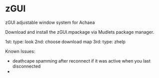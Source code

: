 # zGUI
zGUI adjustable window system for Achaea 

Download and install the zGUI.mpackage via Mudlets package manager.

1st: type: look
2nd: choose download map
3rd: type: zhelp

Known Issues:
- deathcape spamming after reconnect if it was active when you last disconnected
- 
